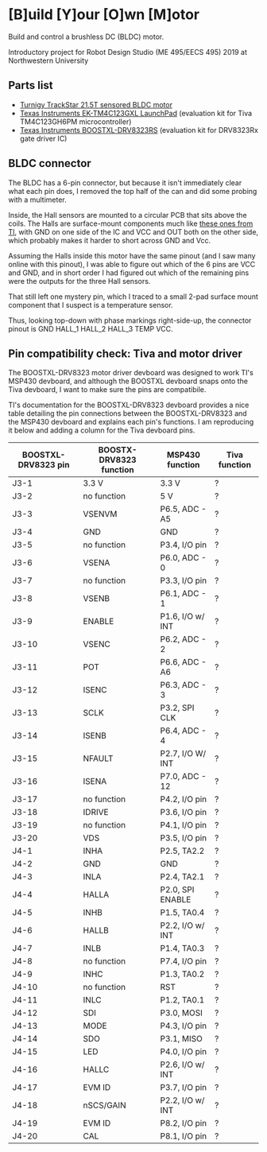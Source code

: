 # [B]uild [Y]our [O]wn [M]otor
Build and control a brushless DC (BLDC) motor.

Introductory project for Robot Design Studio (ME 495/EECS 495) 2019 at Northwestern University

## Parts list
- [Turnigy TrackStar 21.5T sensored BLDC motor](https://hobbyking.com/en_us/turnigy-trackstar-21-5t-sensored-brushless-motor-1855kv-roar-approved.html)
- [Texas Instruments EK-TM4C123GXL LaunchPad](http://www.ti.com/tool/EK-TM4C123GXL) (evaluation kit for Tiva TM4C123GH6PM microcontroller)
- [Texas Instruments BOOSTXL-DRV8323RS](http://www.ti.com/general/docs/litabsmultiplefilelist.tsp?literatureNumber=slvub01c) (evaluation kit for DRV8323Rx gate driver IC)

## BLDC connector
The BLDC has a 6-pin connector, but because it isn't immediately clear what each pin does, I removed the top half of the can and did some probing with a multimeter.

Inside, the Hall sensors are mounted to a circular PCB that sits above the coils.
The Halls are surface-mount components much like [these ones from TI](http://www.ti.com/product/DRV5055), with GND on one side of the IC and VCC and OUT both on the other side, which probably makes it harder to short across GND and Vcc.

Assuming the Halls inside this motor have the same pinout (and I saw many online with this pinout), I was able to figure out which of the 6 pins are VCC and GND, and in short order I had figured out which of the remaining pins were the outputs for the three Hall sensors.

That still left one mystery pin, which I traced to a small 2-pad surface mount component that I suspect is a temperature sensor.

Thus, looking top-down with phase markings right-side-up, the connector pinout is
GND HALL_1 HALL_2 HALL_3 TEMP VCC.

## Pin compatibility check: Tiva and motor driver
The BOOSTXL-DRV8323 motor driver devboard was designed to work TI's MSP430 devboard, and although the BOOSTXL devboard snaps onto the Tiva devboard, I want to make sure the pins are compatibile.

TI's documentation for the BOOSTXL-DRV8323 devboard provides a nice table detailing the pin connections between the BOOSTXL-DRV8323 and the MSP430 devboard and explains each pin's functions.
I am reproducing it below and adding a column for the Tiva devboard pins.

| BOOSTXL-DRV8323 pin   | BOOSTX-DRV8323 function   | MSP430 function   | Tiva function |
| ------------          | -------------             | ------------      | ------------- |
| J3-1                  | 3.3 V                     | 3.3 V             | ?             |
| J3-2                  | no function               | 5 V               | ?             |
| J3-3                  | VSENVM                    | P6.5, ADC - A5    | ?             |
| J3-4                  | GND                       | GND               | ?             |
| J3-5                  | no function               | P3.4, I/O pin     | ?             |
| J3-6                  | VSENA                     | P6.0, ADC - 0     | ?             |
| J3-7                  | no function               | P3.3, I/O pin     | ?             |
| J3-8                  | VSENB                     | P6.1, ADC - 1     | ?             |
| J3-9                  | ENABLE                    | P1.6, I/O w/ INT  | ?             |
| J3-10                 | VSENC                     | P6.2, ADC - 2     | ?             |
| J3-11                 | POT                       | P6.6, ADC - A6    | ?             |
| J3-12                 | ISENC                     | P6.3, ADC - 3     | ?             |
| J3-13                 | SCLK                      | P3.2, SPI CLK     | ?             |
| J3-14                 | ISENB                     | P6.4, ADC - 4     | ?             |
| J3-15                 | NFAULT                    | P2.7, I/O W/ INT  | ?             |
| J3-16                 | ISENA                     | P7.0, ADC - 12    | ?             |
| J3-17                 | no function               | P4.2, I/O pin     | ?             |
| J3-18                 | IDRIVE                    | P3.6, I/O pin     | ?             |
| J3-19                 | no function               | P4.1, I/O pin     | ?             |
| J3-20                 | VDS                       | P3.5, I/O pin     | ?             |
| J4-1                  | INHA                      | P2.5, TA2.2       | ?             |
| J4-2                  | GND                       | GND               | ?             |
| J4-3                  | INLA                      | P2.4, TA2.1       | ?             |
| J4-4                  | HALLA                     | P2.0, SPI ENABLE  | ?             |
| J4-5                  | INHB                      | P1.5, TA0.4       | ?             |
| J4-6                  | HALLB                     | P2.2, I/O w/ INT  | ?             |
| J4-7                  | INLB                      | P1.4, TA0.3       | ?             |
| J4-8                  | no function               | P7.4, I/O pin     | ?             |
| J4-9                  | INHC                      | P1.3, TA0.2       | ?             |
| J4-10                 | no function               | RST               | ?             |
| J4-11                 | INLC                      | P1.2, TA0.1       | ?             |
| J4-12                 | SDI                       | P3.0, MOSI        | ?             |
| J4-13                 | MODE                      | P4.3, I/O pin     | ?             |
| J4-14                 | SDO                       | P3.1, MISO        | ?             |
| J4-15                 | LED                       | P4.0, I/O pin     | ?             |
| J4-16                 | HALLC                     | P2.6, I/O w/ INT  | ?             |
| J4-17                 | EVM ID                    | P3.7, I/O pin     | ?             |
| J4-18                 | nSCS/GAIN                 | P2.2, I/O w/ INT  | ?             |
| J4-19                 | EVM ID                    | P8.2, I/O pin     | ?             |
| J4-20                 | CAL                       | P8.1, I/O pin     | ?             |
